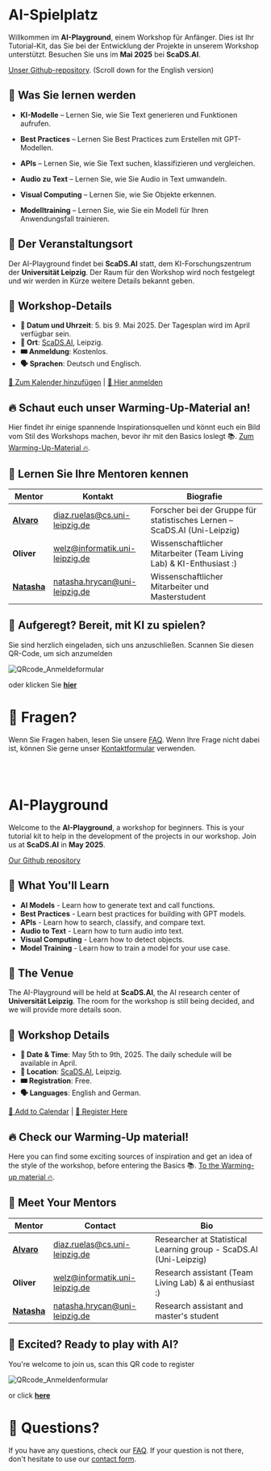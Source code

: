 # AI-Spielplatz

Willkommen im **AI-Playground**, einem Workshop für Anfänger. Dies ist Ihr Tutorial-Kit, das Sie bei der Entwicklung der Projekte in unserem Workshop unterstützt. Besuchen Sie uns im **Mai 2025** bei **ScaDS.AI**.

[Unser Github-repository](https://github.com/IvaroEkel/AI-Spielplatz/tree/main).
(Scroll down for the English version)

## 🚀 Was Sie lernen werden

- **KI-Modelle** – Lernen Sie, wie Sie Text generieren und Funktionen aufrufen.

- **Best Practices** – Lernen Sie Best Practices zum Erstellen mit GPT-Modellen.

- **APIs** – Lernen Sie, wie Sie Text suchen, klassifizieren und vergleichen.

- **Audio zu Text** – Lernen Sie, wie Sie Audio in Text umwandeln.

- **Visual Computing** – Lernen Sie, wie Sie Objekte erkennen.

- **Modelltraining** – Lernen Sie, wie Sie ein Modell für Ihren Anwendungsfall trainieren.

## 📍 Der Veranstaltungsort

Der AI-Playground findet bei **ScaDS.AI** statt, dem KI-Forschungszentrum der **Universität Leipzig**. Der Raum für den Workshop wird noch festgelegt und wir werden in Kürze weitere Details bekannt geben.

## 📅 Workshop-Details

- **📆 Datum und Uhrzeit**: 5. bis 9. Mai 2025. Der Tagesplan wird im April verfügbar sein.
- **📍 Ort**: [ScaDS.AI](https://maps.app.goo.gl/zb5w6eYDrzKAqs467), Leipzig.
- **🎟️ Anmeldung**: Kostenlos.
- **🗣 Sprachen**: Deutsch und Englisch.

[📅 Zum Kalender hinzufügen](#) | [🚀 Hier anmelden](https://cloud.scadsai.uni-leipzig.de/index.php/apps/forms/embed/jLZZso4dKyeG8FScCifPJoM9)

## 🔥 Schaut euch unser Warming-Up-Material an!
Hier findet ihr einige spannende Inspirationsquellen und könnt euch ein Bild vom Stil des Workshops machen, bevor ihr mit den Basics loslegt 📚. [Zum Warming-Up-Material 🔥](https://github.com/IvaroEkel/AI-Spielplatz/tree/main/Warming-Up).

## 🎤 Lernen Sie Ihre Mentoren kennen

| Mentor | Kontakt | Biografie |
|---------|---------|------|
| [**Alvaro**](https://www.linkedin.com/in/alvaro-diaz-ruelas) | [diaz.ruelas@cs.uni-leipzig.de](mailto:diaz.ruelas@cs.uni-leipzig.de) | Forscher bei der Gruppe für statistisches Lernen – ScaDS.AI (Uni-Leipzig) |
| **Oliver** | [welz@informatik.uni-leipzig.de](mailto:welz@informatik.uni-leipzig.de) | Wissenschaftlicher Mitarbeiter (Team Living Lab) & KI-Enthusiast :) |
| [**Natasha**](https://natashahrycan.github.io/) | [natasha.hrycan@uni-leipzig.de](mailto:natasha.hrycan@uni-leipzig.de) | Wissenschaftlicher Mitarbeiter und Masterstudent |

## 🧠 Aufgeregt? Bereit, mit KI zu spielen?
Sie sind herzlich eingeladen, sich uns anzuschließen. Scannen Sie diesen QR-Code, um sich anzumelden

![QRcode_Anmeldeformular](https://github.com/user-attachments/assets/efe91d0c-ad51-4978-bb8e-95d40e8b52bf)

oder klicken Sie [**hier**](https://cloud.scadsai.uni-leipzig.de/index.php/apps/forms/embed/jLZZso4dKyeG8FScCifPJoM9)

# 🤔 Fragen?
Wenn Sie Fragen haben, lesen Sie unsere [FAQ](https://github.com/IvaroEkel/AI-Spielplatz/blob/main/FAQ.md). Wenn Ihre Frage nicht dabei ist, können Sie gerne unser [Kontaktformular](https://cloud.scadsai.uni-leipzig.de/index.php/apps/forms/s/rx6Ejbmqt9S6AcnXsXHopy9M) verwenden.

<br>
</br>


# AI-Playground

Welcome to the **AI-Playground**, a workshop for beginners. This is your tutorial kit to help in the development of the projects in our workshop. Join us at **ScaDS.AI** in **May 2025**.

[Our Github repository](https://github.com/IvaroEkel/AI-Spielplatz/tree/main)

## 🚀 What You'll Learn

- **AI Models** - Learn how to generate text and call functions.
- **Best Practices** - Learn best practices for building with GPT models.
- **APIs** - Learn how to search, classify, and compare text.
- **Audio to Text** - Learn how to turn audio into text.
- **Visual Computing** - Learn how to detect objects.
- **Model Training** - Learn how to train a model for your use case.

## 📍 The Venue

The AI-Playground will be held at **ScaDS.AI**, the AI research center of **Universität Leipzig**. The room for the workshop is still being decided, and we will provide more details soon.

## 📅 Workshop Details

- **📆 Date & Time**: May 5th to 9th, 2025. The daily schedule will be available in April.
- **📍 Location**: [ScaDS.AI](https://maps.app.goo.gl/zb5w6eYDrzKAqs467), Leipzig.
- **🎟️ Registration**: Free.
- **🗣 Languages**: English and German. 

[📅 Add to Calendar](#) | [🚀 Register Here](https://cloud.scadsai.uni-leipzig.de/index.php/apps/forms/embed/jLZZso4dKyeG8FScCifPJoM9)

## 🔥 Check our Warming-Up material! 
Here you can find some exciting sources of inspiration and get an idea of the style of the workshop, before entering the Basics 📚. [To the Warming-up material 🔥](https://github.com/IvaroEkel/AI-Spielplatz/tree/main/Warming-Up).

## 🎤 Meet Your Mentors

| Mentor  | Contact  | Bio  |
|---------|---------|------|
| [**Alvaro**](https://www.linkedin.com/in/alvaro-diaz-ruelas) | [diaz.ruelas@cs.uni-leipzig.de](mailto:diaz.ruelas@cs.uni-leipzig.de) | Researcher at Statistical Learning group - ScaDS.AI (Uni-Leipzig) |
| **Oliver** | [welz@informatik.uni-leipzig.de](mailto:welz@informatik.uni-leipzig.de) | Research assistant (Team Living Lab) & ai enthusiast :) |
| [**Natasha**](https://natashahrycan.github.io/) | [natasha.hrycan@uni-leipzig.de](mailto:natasha.hrycan@uni-leipzig.de) | Research assistant and master's student |


## 🧠 Excited? Ready to play with AI? 
You're welcome to join us, scan this QR code to register

![QRcode_Anmeldenformular](https://github.com/user-attachments/assets/efe91d0c-ad51-4978-bb8e-95d40e8b52bf)

or click [**here**](https://cloud.scadsai.uni-leipzig.de/index.php/apps/forms/embed/jLZZso4dKyeG8FScCifPJoM9)


# 🤔 Questions?
If you have any questions, check our [FAQ](https://github.com/IvaroEkel/AI-Spielplatz/blob/main/FAQ.md). If your question is not there, don't hesitate to use our [contact form](https://cloud.scadsai.uni-leipzig.de/index.php/apps/forms/s/rx6Ejbmqt9S6AcnXsXHopy9M).

